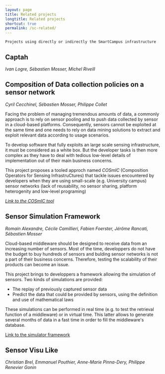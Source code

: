 ```yaml
---
layout: page
title: Related projects
longtitle: Related projects
shortcut: true
permalink: /sc-related/
---
```

	Projects using directly or indirectly the SmartCampus infrastructure

## Captah
*Ivan Logre, Sébastien Mosser, Michel Riveill*

## Composition of Data collection policies on a sensor network
*Cyril Cecchinel, Sébastien Mosser, Philippe Collet*

Facing the problem of managing tremendous amounts of data, a commonly approach is to rely on sensor pooling and to push data collected by sensor in a cloud-based platforms.  Consequently, sensors cannot be exploited at
the same time and one needs to rely on data mining solutions to extract and exploit relevant data according to usage scenarios.

To develop software that fully exploits an large scale sensing infrastructure, it must be considered as a white box. But the developer tasks is then more complex as they have to deal with tedious low-level details of implementation out of their main business concerns.

This project proposes a tooled approch named *COSmIC*  (Composition Operators for Sensing InfrastruCtures) that tackle issues encountered by developers when they are using small-scale (e.g. University campus) sensor networks (lack of reusability, no sensor sharing, platform heterogenity and low-level programing) 

[*Link to the COSmIC tool*](https://github.com/ace-design/cosmic/)

## Sensor Simulation Framework
*Romain Alexandre, Cécile Camillieri, Fabien Foerster, Jérôme Rancati, Sébastien Mosser*

Cloud-based middleware should be designed to receive data from an increasing number of sensors. Most of the time, developpers do not have the budget to buy hundreds of sensors and bulding sensor networks is not a part of their business concerns. Therefore, testing the scalability of their products can become an issue.

This project brings to developpers a framework allowing the simulation of sensors. Two kinds of simulations are provided: 

* The replay of previously captured sensor data
* Predict the data that could be provided by sensors, using the definition and use of mathematical laws

These simulations can be performed in real time (e.g. to test the retrieval function of a middleware) or in virtual time. This latter allows to generate several months of data in a fast time in order to fill the middleware's database.

[Link to the simulator framework](https://github.com/SmartCampus/SimulationFramework)


## Sensor Visu Like
*Christian Brel, Emmanuel Pouthier, Anne-Marie Pinna-Dery, Philippe Renevier Gonin*

